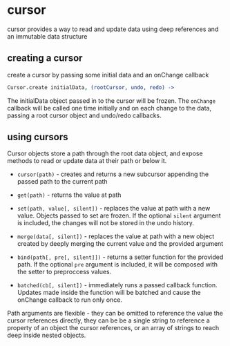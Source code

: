 cursor
======

cursor provides a way to read and update data using deep references and an immutable data structure


creating a cursor
-----------------

create a cursor by passing some initial data and an onChange callback

```coffeescript
Cursor.create initialData, (rootCursor, undo, redo) ->
```

The initialData object passed in to the cursor will be frozen.  The `onChange` callback will be called one time initially and on each change to the data, passing a root cursor object and undo/redo callbacks.


using cursors
-------------

Cursor objects store a path through the root data object, and expose methods to read or update data at
their path or below it.

- `cursor(path)` - creates and returns a new subcursor appending the passed path to the current path

- `get(path)` - returns the value at path

- `set(path, value[, silent])` - replaces the value at path with a new value.  Objects passed to set are frozen.  If the optional `silent` argument is included, the changes will not be stored in the undo history.

- `merge(data[, silent])` - replaces the value at path with a new object created by deeply merging the current value and the provided argument

- `bind(path[, pre[, silent]])` - returns a setter function for the provided path.  If the optional `pre` argument is included, it will be composed with the setter to preproccess values.

- `batched(cb[, silent])` - immediately runs a passed callback function.  Updates made inside the function will be batched and cause the onChange callback to run only once.

Path arguments are flexible - they can be omitted to reference the value the cursor references directly,
they can be be a single string to reference a property of an object the cursor references, or an array of
strings to reach deep inside nested objects.
